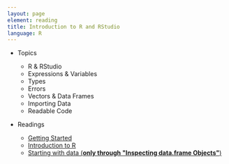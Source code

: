 ```yaml
---
layout: page
element: reading
title: Introduction to R and RStudio
language: R
---
```

   
* Topics

  * R & RStudio
  * Expressions & Variables
  * Types
  * Errors
  * Vectors & Data Frames
  * Importing Data
  * Readable Code

* Readings

  * [Getting Started](http://www.datacarpentry.org/R-ecology-lesson/00-before-we-start.html)
  * [Introduction to R](http://www.datacarpentry.org/R-ecology-lesson/01-intro-to-r.html)
  * [Starting with data (**only through "Inspecting data.frame Objects"**)](http://www.datacarpentry.org/R-ecology-lesson/02-starting-with-data.html)

